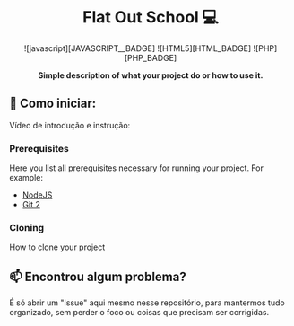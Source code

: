[JAVASCRIPT__BADGE]: https://img.shields.io/badge/Javascript-000?style=for-the-badge&logo=javascript
[HTML_BADGE]: https://img.shields.io/badge/HTML5-%23FF9900.svg?style=for-the-badge&logo=html5&logoColor=white
[PHP_BADGE]: https://img.shields.io/badge/PHP-%237E57C2.svg?style=for-the-badge&logo=php&logoColor=white

<h1 align="center" style="font-weight: bold;">Flat Out School 💻</h1>

<p align="center">
![javascript][JAVASCRIPT__BADGE]
![HTML5][HTML_BADGE]
![PHP][PHP_BADGE]
</p>


<p align="center">
  <b>Simple description of what your project do or how to use it.</b>
</p>

<h2 id="started">🚀 Como iniciar:</h2>

Vídeo de introdução e instrução:

<h3>Prerequisites</h3>

Here you list all prerequisites necessary for running your project. For example:

- [NodeJS](https://github.com/)
- [Git 2](https://github.com)

<h3>Cloning</h3>

How to clone your project

<h2 id="contribute">📫 Encontrou algum problema?</h2>

É só abrir um "Issue" aqui mesmo nesse repositório, para mantermos tudo organizado, sem perder o foco ou coisas que precisam ser corrigidas.
